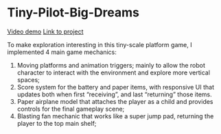 # Tiny-Pilot-Big-Dreams

[Video demo](https://drive.google.com/file/d/1KCGXS3oT2Qw3f-kZIaiplU3Pi8lcprvL/view?usp=drive_link)
[Link to project](https://drive.google.com/drive/folders/136z_fGTxlOI2KwSxt1_7rttUMC1GKVZa?usp=drive_link)

To make exploration interesting in this tiny-scale platform game, I implemented 4 main game mechanics:

1) Moving platforms and animation triggers; mainly to allow the robot character to interact with the environment and explore more vertical spaces;
2) Score system for the battery and paper items, with responsive UI that updates both when first “receiving”, and last “returning” those items.
3) Paper airplane model that attaches the player as a child and provides controls for the final gameplay scene;
4) Blasting fan mechanic that works like a super jump pad, returning the player to the top main shelf;
